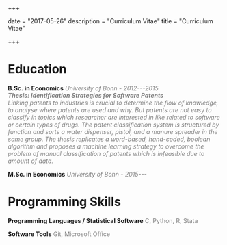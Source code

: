 +++

date = "2017-05-26"
description = "Curriculum Vitae"
title = "Curriculum Vitae"

+++

# Education

**B.Sc. in Economics** <span style="color:grey; font-size:14px; font-style:
italic">University of Bonn - 2012---2015</span><br>
<span style="color:grey; font-size: 14px; font-style: italic; font-weight:
bold"> Thesis:
   Identification Strategies for Software Patents </span><br>
<span style="color: grey; font-size: 14px; font-style: italic">Linking
patents to industries is crucial to determine the flow of knowledge,
to analyse where patents are used and why. But patents are not easy to classify
in topics which researcher are interested in like related to software or
certain types of drugs. The patent classification system is structured by
function and sorts a water dispenser, pistol, and a manure spreader in the same
group. The thesis replicates a word-based, hand-coded, boolean algorithm and
proposes a machine learning strategy to overcome the problem of manual
classification of patents which is infeasible due to amount of data.</span>

**M.Sc. in Economics**
<span style="color:grey; font-size:14px; font-style: italic">University of
Bonn - 2015---</span><br>

# Programming Skills

**Programming Languages / Statistical Software**
<span style="color:grey; font-size: 14px">C, Python, R, Stata</span>


**Software Tools**
<span style="color: grey; font-size: 14px">Git, Microsoft Office</span>